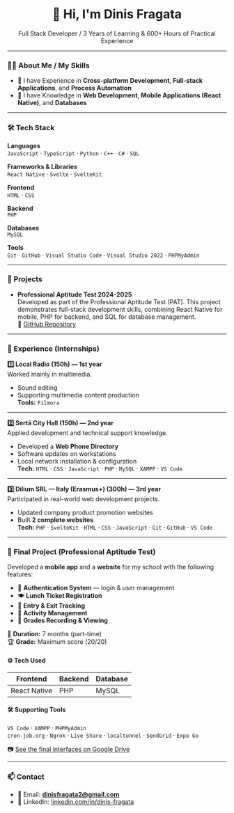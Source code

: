 <h1 align="center">👋 Hi, I'm Dinis Fragata</h1>

<p align="center">
  Full Stack Developer / 3 Years of Learning & 600+ Hours of Practical Experience
</p>

---

### 🧑‍💻 About Me / My Skills
- 🎯 I have Experience in **Cross-platform Development**, **Full-stack Applications**, and **Process Automation**  
- 🧠 I have Knowledge in **Web Development**, **Mobile Applications (React Native)**, and **Databases**  

---

### 🛠️ Tech Stack

**Languages**  
`JavaScript` · `TypeScript` · `Python` · `C++` · `C#` · `SQL`

**Frameworks & Libraries**  
`React Native` · `Svelte` · `SvelteKit`

**Frontend**  
`HTML` · `CSS`

**Backend**  
`PHP`

**Databases**  
`MySQL`

**Tools**  
`Git` · `GitHub` · `Visual Studio Code` · `Visual Studio 2022` · `PHPMyAdmin`

---

### 📌 Projects

- **Professional Aptitude Test 2024-2025**  
  Developed as part of the Professional Aptitude Test (PAT). This project demonstrates full-stack development skills, combining React Native for mobile, PHP for backend, and SQL for database management.  
  🔗 [GitHub Repository](https://github.com/DinisFragata292204/Professional-Aptitude-Test-2024-2025)

---

### 🧭 Experience (Internships)

**1️⃣ Local Radio (150h) — 1st year**  
Worked mainly in multimedia.  
- Sound editing  
- Supporting multimedia content production  
**Tools:** `Filmora`

---

**2️⃣ Sertã City Hall (150h) — 2nd year**  
Applied development and technical support knowledge.  
- Developed a **Web Phone Directory**  
- Software updates on workstations  
- Local network installation & configuration  
**Tech:** `HTML` · `CSS` · `JavaScript` · `PHP` · `MySQL` · `XAMPP` · `VS Code`

---

**3️⃣ Dilium SRL — Italy (Erasmus+) (300h) — 3rd year**  
Participated in real-world web development projects.  
- Updated company product promotion websites  
- Built **2 complete websites**  
**Tech:** `PHP` · `SvelteKit` · `HTML` · `CSS` · `JavaScript` · `Git` · `GitHub` · `VS Code`

---

### 📱 Final Project (Professional Aptitude Test)

Developed a **mobile app** and a **website** for my school with the following features:  
- 🔐 **Authentication System** — login & user management  
- 🍽️ **Lunch Ticket Registration**  
- 🚪 **Entry & Exit Tracking**  
- 📅 **Activity Management**  
- 📝 **Grades Recording & Viewing**  

📌 **Duration:** 7 months (part-time)  
🏆 **Grade:** Maximum score (20/20)  

#### ⚙️ Tech Used
| **Frontend**   | **Backend** | **Database** |
|----------------|-------------|--------------|
| React Native   | PHP         | MySQL        |

#### 🛠️ Supporting Tools
`VS Code` · `XAMPP` · `PHPMyAdmin`  
`cron-job.org` · `Ngrok` · `Live Share` · `localtunnel` · `SendGrid` · `Expo Go`

📷 [See the final interfaces on Google Drive](https://drive.google.com/drive/folders/1JynohSephgTuHeBbBipc3T81ufNdVewT?usp=drive_link)

---

### 📫 Contact
- 📧 Email: **dinisfragata2@gmail.com**  
- 💼 LinkedIn: [linkedin.com/in/dinis-fragata](https://www.linkedin.com/in/dinis-fragata/)
